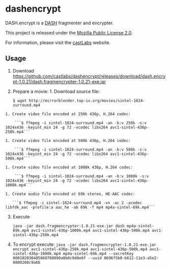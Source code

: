 dashencrypt
===========

DASH.encrypt is a [DASH](http://dashif.org/) fragmenter and encrypter.

This project is released under the [Mozilla Public License 2.0](http://www.mozilla.org/MPL/2.0/).

For information, please visit the  [castLabs](http://castlabs.com/products/dash-encrypt/) website.

Usage
--------

  1. Download https://github.com/castlabs/dashencrypt/releases/download/dash.encrypt-1.0.21/dash.fragmencrypter-1.0.21-exe.jar
  2. Prepare a movie:
    1. Download source file:

        ```$ wget http://mirrorblender.top-ix.org/movies/sintel-1024-surround.mp4```

    1. Create video file encoded at 250k 436p, H.264 codec:

        ```$ ffmpeg -i sintel-1024-surround.mp4 -an -b:v 250k -s:v 1024x436 -keyint_min 24 -g 72 -vcodec libx264 avc1-sintel-436p-250k.mp4```
    
    1. Create video file encoded at 500k 436p, H.264 codec:

        ```$ ffmpeg -i sintel-1024-surround.mp4 -an -b:v 500k -s:v 1024x436 -keyint_min 24 -g 72 -vcodec libx264 avc1-sintel-436p-500k.mp4```
		
    1. Create video file encoded at 1000k 436p, H.264 codec:

        ```$ ffmpeg -i sintel-1024-surround.mp4 -an -b:v 1000k -s:v 1024x436 -keyint_min 24 -g 72 -vcodec libx264 avc1-sintel-436p-1000k.mp4```
		
    1. Create audio file encoded at 69k stereo, HE-AAC codec:

       ```$ ffmpeg -i sintel-1024-surround.mp4 -vn -ac 2 -acodec libfdk_aac -profile:a aac_he -ab 69k -f mp4 mp4a-sintel-69k.mp4```
  3. Execute 
  
       ```java -jar dash.fragmencrypter-1.0.21-exe.jar dash mp4a-sintel-69k.mp4 avc1-sintel-436p-1000k.mp4 avc1-sintel-436p-500k.mp4 avc1-sintel-436p-250k.mp4```
  4. To encrypt execute: 
       ```java -jar dash.fragmencrypter-1.0.21-exe.jar encrypt avc1-sintel-436p-250k.mp4 avc1-sintel-436p-500k.mp4 avc1-sintel-436p-1000k.mp4 mp4a-sintel-69k.mp4 --secretKey 000102030405060708090a0b0c0d0e0f --uuid 0696f5b0-b612-11e3-a5e2-0800200c9a66```
  
